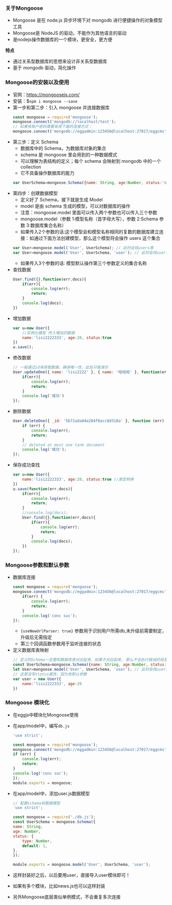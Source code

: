 ### 关于Mongoose

- Mongoose 是在 node.js 异步环境下对 mongodb 进行便捷操作的对象模型工具
- Mongoose是 NodeJS 的驱动，不能作为其他语言的驱动
- 是nodejs操作数据库的一个模块，更安全，更方便

**特点**

- 通过关系型数据库的思想来设计非关系型数据库
- 基于 mongodb 驱动，简化操作

### Mongoose的安装以及使用

- 官网：https://mongoosejs.com/
- 安装：$`npm i mongoose --save`
- 第一步和第二步：引入 mongoose 并连接数据库
    ```js
    const mongoose = require('mongoose');
    mongoose.connect('mongodb://localhost/test');
    // 如果有账户密码需要采用下面的连接方式：
    mongoose.connect('mongodb://eggadmin:123456@localhost:27017/eggcms');
    ```
- 第三步：定义 Schema
    * 数据库中的 Schema，为数据库对象的集合
    * schema 是 mongoose 里会用到的一种数据模式
    * 可以理解为表结构的定义；每个 schema 会映射到 mongodb 中的一个 collection
    * 它不具备操作数据库的能力
    ```js
    var UserSchema=mongoose.Schema({name: String, age:Number, status:'number' })
    ```
- 第四步：创建数据模型
    * 定义好了 Schema，接下就是生成 Model
    * model 是由 schema 生成的模型，可以对数据库的操作
    * 注意：mongoose.model 里面可以传入两个参数也可以传入三个参数
    * mongoose.model（参数 1:模型名称（首字母大写），参数 2:Schema 参数 3:数据库集合名称）
    * 如果传入2个参数的话:这个模型会和模型名称相同的复数的数据库建立连接：如通过下面方法创建模型，那么这个模型将会操作 users 这个集合
    ```js
    var User=mongoose.model('User', UserSchema); // 此时会找users表
    var User=mongoose.model('User', UserSchema, 'user'); // 此时会找user表
    ```
    * 如果传入3个参数的话: 模型默认操作第三个参数定义的集合名称
- 查找数据
    ```js
    User.find({},function(err,docs){
        if(err){
            console.log(err);
            return;
        }
        console.log(docs);
    })
    ```
- 增加数据
    ```js
    var u=new User({
        //实例化模型 传入增加的数据
        name:'lisi2222333', age:20, status:true
    })
    u.save();
    ```
- 修改数据
    ```js
    // 一般通过id来获取数据，确保唯一性，此处只做演示
    User.updateOne({ name: 'lisi2222' }, { name: '哈哈哈' }, function(err, res) {
        if(err){
            console.log(err);
            return;
        }
        console.log('成功')
    });
    ```
- 删除数据
    ```js
    User.deleteOne({ _id: '5b72ada84e284f0acc8d318a' }, function (err) {
        if (err) {
            console.log(err);
            return;
        }
        // deleted at most one tank document
        console.log('成功');
    });
    ```
- 保存成功查找
    ```js
    var u=new User({
        name:'lisi2222333', age:20, status:true //类型转换
    })
    u.save(function(err,docs){
        if(err){
            console.log(err);
            return;
        }
        //console.log(docs);
        User.find({},function(err,docs){
            if(err){
                console.log(err);
                return;
            }
            console.log(docs);
        })
    });
    ```

### Mongoose参数和默认参数

- 数据库连接
    ```js
    const mongoose = require('mongoose');
    mongoose.connect('mongodb://eggadmin:123456@localhost:27017/eggcms', {useNewUrlParser: true}, function(err) {
        if(err) {
            console.log(err);
            return;
        }
        console.log('conc suc');
    });
    ```
    * `{useNewUrlParser: true}` 参数用于识别用户所需db,未升级前需要制定，升级后无需指定
    * 第三个回调函数参数用于监听连接的状态
- 定义数据库表映射
    ```js
    // 定义的Schema一定要和数据库表对应起来，如果不对应起来, 那么不会执行错误的信息，这里给status指定默认参数
    const UserSchema=mongoose.Schema({name: String, age:Number, status:{type: Number, default: 1}})
    let User=mongoose.model('User', UserSchema, 'user'); // 此时会找user表
    // 这里没写status属性，因为有默认参数
    var user = new User({
        name:'lisi2222333', age:20
    })
    ```

### Mongoose 模块化

- 在eggjs中模块化Mongoose使用
- 在app/model中，编写`db.js`
    ```js
    'use strict';

    const mongoose = require('mongoose');
    mongoose.connect('mongodb://eggadmin:123456@localhost:27017/eggcms', { useNewUrlParser: true }, function(err) {
    if (err) {
        console.log(err);
        return;
    }
    console.log('conc suc');
    });
    module.exports = mongoose;
    ```
- 在app/model中，添加user.js数据模型
    ```js
    // 配置schema和数据模型
    'use strict';

    const mongoose = require('./db.js');
    const UserSchema = mongoose.Schema({
    name: String,
    age: Number,
    status: {
        type: Number,
        default: 1,
    },
    });

    module.exports = mongoose.model('User', UserSchema, 'user');
    ```

- 这样封装好之后，以后要用user，直接导入user模块即可！
- 如果有多个模块，比如news.js也可以这样封装
- 另外Mongoose底层类似单例模式，不会重复多次连接